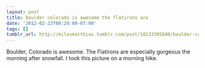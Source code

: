 ```yaml
---
layout: post
title: boulder colorado is awesome the flatirons are
date: '2012-02-23T09:29:00-07:00'
tags: []
tumblr_url: http://milesmatthias.tumblr.com/post/18133305600/boulder-colorado-is-awesome-the-flatirons-are
---
```

Boulder, Colorado is awesome. The Flatirons are especially gorgeous the morning after snowfall. I took this picture on a morning hike.
